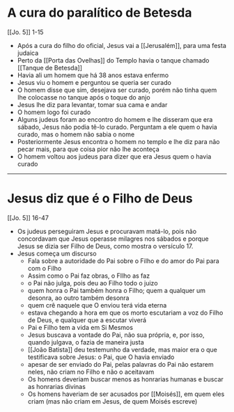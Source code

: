 # A cura do paralítico de Betesda
[[Jo. 5]] 1-15

- Após a cura do filho do oficial, Jesus vai a [[Jerusalém]], para uma festa judaica
- Perto da [[Porta das Ovelhas]] do Templo havia o tanque chamado [[Tanque de Betesda]]
- Havia ali um homem que há 38 anos estava enfermo
- Jesus viu o homem e perguntou se queria ser curado
- O homem disse que sim, desejava ser curado, porém não tinha quem lhe colocasse no tanque após o toque do anjo
- Jesus lhe diz para levantar, tomar sua cama e andar
- O homem logo foi curado
- Alguns judeus foram ao encontro do homem e lhe disseram que era sábado, Jesus não podia tê-lo curado. Perguntam a ele quem o havia curado, mas o homem não sabia o nome
- Posteriormente Jesus encontra o homem no templo e lhe diz para não pecar mais, para que coisa pior não lhe aconteça
- O homem voltou aos judeus para dizer que era Jesus quem o havia curado
---
# Jesus diz que é o Filho de Deus
[[Jo. 5]] 16-47
- Os judeus perseguiram Jesus e procuravam matá-lo, pois não concordavam que Jesus operasse milagres nos sábados e porque Jesus se dizia ser Filho de Deus, como mostra o versículo 17.
- Jesus começa um discurso
	- Fala sobre a autoridade do Pai sobre o Filho e do amor do Pai para com o Filho
	- Assim como o Pai faz obras, o FIlho as faz
	- o Pai não julga, pois deu ao Filho todo o juizo
	- quem honra o Pai também honra o Filho; quem a qualquer um desonra, ao outro também desonra
	- quem crê naquele que O enviou terá vida eterna
	- estava chegando a hora em que os morto escutariam a voz do Filho de Deus, e qualquer que a escutar viverá
	- Pai e Filho tem a vida em Si Mesmos
	- Jesus buscava a vontade do Pai, não sua própria, e, por isso, quando julgava, o fazia de maneira justa
	- [[João Batista]] deu testemunho da verdade, mas maior era o que testificava sobre Jesus: o Pai, que O havia enviado
	- apesar de ser enviado do Pai, pelas palavras do Pai não estarem neles, não criam no Filho e não o aceitavam
	- Os homens deveriam buscar menos as honrarias humanas e buscar as honrarias divinas
	- Os homens haveriam de ser acusados por [[Moisés]], em quem eles criam (mas não criam em Jesus, de quem Moisés escreve)